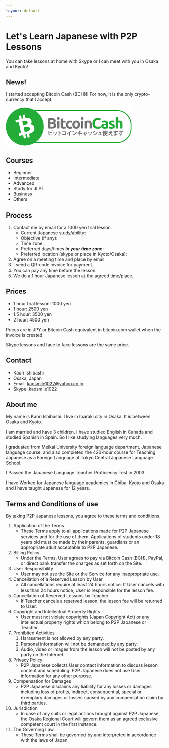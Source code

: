 ```yaml
---
layout: default
---
```


# Let's Learn Japanese with P2P Lessons

You can take lessons at home with Skype or I can meet with you in Osaka and Kyoto!

## News!

I started accepting Bitcoin Cash (BCH)!! For now, it is the only crypto-currency that I accept.

![BCH Accepted](assets/bch-accepted-jp.png)

## Courses

*  Beginner
*  Intermediate
*  Advanced
*  Study for JLPT
*  Business
*  Others

## Process

1. Contact me by email for a 1000 yen trial lesson.
    - Current Japanese study/ability: 
    - Objective (if any): 
    - Time zone: 
    - Preferred days/times ***in your time zone***:
    - Preferred location (skype or place in Kyoto/Osaka):
2. Agree on a meeting time and place by email.
3. I send a QR-code invoice for payment.
4. You can pay any time before the lesson.
5. We do a 1 hour Japanese lesson at the agreed time/place.

## Prices

* 1 hour trial lesson: 1000 yen
* 1 hour: 2500 yen
* 1.5 hour: 3500 yen
* 2 hour: 4500 yen

Prices are in JPY or Bitcoin Cash equivalent in bitcoin.com wallet when the invoice is created.

Skype lessons and face to face lessons are the same price.

## Contact

* Kaori Ishibashi
* Osaka, Japan
* Email: kaosmile1022@yahoo.co.jp
* Skype: kaosmile1022

## About me

My name is Kaori Ishibashi. I live in Ibaraki city in Osaka. It is between Osaka and Kyoto.

I am married and have 3 children. I have studied English in Canada and studied Spanish in Spain. So I like studying languages very much.

I graduated from Meikai University foreign language department, Japanese language course, and also completed the 420-hour course for Teaching Japanese as a Foreign Language at Tokyo Central Japanese Language School.

I Passed the Japanese Language Teacher Proficiency Test in 2003.

I have Worked for Japanese language academies in Chiba, Kyoto and Osaka and I have taught Japanese for 12 years.

## Terms and Conditions of use

By taking P2P Japanese lessons, you agree to these terms and conditions.

1. Application of the Terms
    - These Terms apply to all applications made for P2P Japanese services and for the use of them. Applications of students under 18 years old must be made by their parents, guardians or an appropriate adult acceptable to P2P Japanese.
2. Billing Policy
    - Under the Terms, User agrees to pay via Bitcoin Cash (BCH), PayPal, or direct bank transfer the charges as set forth on the Site.
3. User Responsibility
    - User may not use the Site or the Service for any inappropriate use.
4. Cancellation of a Reserved Lesson by User
    - All cancellations require at least 24 hours notice. If User cancels with less than 24 hours notice, User is responsible for the lesson fee.
5. Cancellation of Reserved Lessons by Teacher
    - If Teacher cancels a reserved lesson, the lesson fee will be returned to User.
6. Copyright and Intellectual Property Rights
    - User must not violate copyrights (Japan Copyright Act) or any intellectual property rights which belong to P2P Japanese or Teacher.
7. Prohibited Activities
    1. Harassment is not allowed by any party.
    2. Personal information will not be demanded by any party.
    3. Audio, video or images from the lesson will not be posted by any party on the Internet.
8. Privacy Policy
    - P2P Japanese collects User contact information to discuss lesson content and scheduling. P2P Japanese does not use User information for any other purpose.
9. Compensation for Damages
    - P2P Japanese disclaims any liability for any losses or damages including loss of profits, indirect, consequential, special or exemplary damages or losses caused by any compensation claim by third parties.
10. Jurisdiction
    - In case of any suits or legal actions brought against P2P Japanese, the Osaka Regional Court will govern them as an agreed exclusive competent court in the first instance.
11. The Governing Law
    - These Terms shall be governed by and interpreted in accordance with the laws of Japan.
